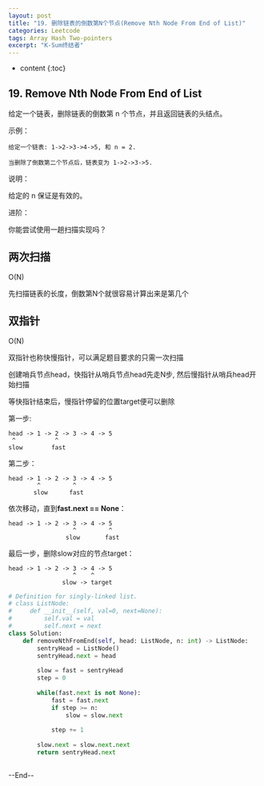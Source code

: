 ```yaml
---
layout: post
title: "19. 删除链表的倒数第N个节点(Remove Nth Node From End of List)"
categories: Leetcode
tags: Array Hash Two-pointers
excerpt: "K-Sum终结者"
---
```


* content
{:toc}
## 19. Remove Nth Node From End of List

给定一个链表，删除链表的倒数第 n 个节点，并且返回链表的头结点。

示例：

```
给定一个链表: 1->2->3->4->5, 和 n = 2.

当删除了倒数第二个节点后，链表变为 1->2->3->5.
```

说明：

给定的 n 保证是有效的。

进阶：

你能尝试使用一趟扫描实现吗？

## 两次扫描

O(N)

先扫描链表的长度，倒数第N个就很容易计算出来是第几个

## 双指针

O(N)

双指针也称快慢指针，可以满足题目要求的只需一次扫描

创建哨兵节点head，快指针从哨兵节点head先走N步, 然后慢指针从哨兵head开始扫描

等快指针结束后，慢指针停留的位置target便可以删除

第一步:

```
head -> 1 -> 2 -> 3 -> 4 -> 5
 ^           ^
slow        fast 
```

第二步：

```
head -> 1 -> 2 -> 3 -> 4 -> 5
        ^         ^
       slow      fast 
```

依次移动，直到**fast.next == None**：

```
head -> 1 -> 2 -> 3 -> 4 -> 5
                  ^         ^
                slow       fast 
```

最后一步，删除slow对应的节点target：

```
head -> 1 -> 2 -> 3 -> 4 -> 5
                  ^    ^
               slow -> ​target
```

```python
# Definition for singly-linked list.
# class ListNode:
#     def __init__(self, val=0, next=None):
#         self.val = val
#         self.next = next
class Solution:
    def removeNthFromEnd(self, head: ListNode, n: int) -> ListNode:
        sentryHead = ListNode()
        sentryHead.next = head
        
        slow = fast = sentryHead
        step = 0
        
        while(fast.next is not None):
            fast = fast.next
            if step >= n:
                slow = slow.next
        
            step += 1
        
        slow.next = slow.next.next
        return sentryHead.next
        
```

--End--


